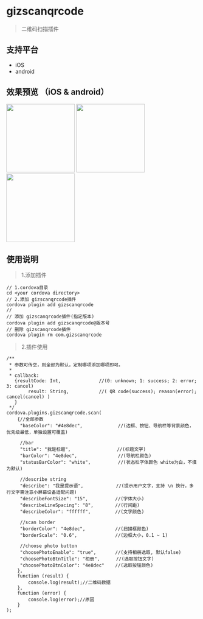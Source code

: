 # gizscanqrcode

> 二维码扫描插件

## 支持平台
* iOS
* android

## 效果预览 （iOS & android）
<img src="https://raw.githubusercontent.com/wiki/gizwits/cordova-gizwits-scan-qrcode/iOS_1.2.0_1.jpg" width=180/> <img src="https://raw.githubusercontent.com/wiki/gizwits/cordova-gizwits-scan-qrcode/iOS_1.2.0_2.jpg" width=180/> 
<img src="https://raw.githubusercontent.com/wiki/gizwits/cordova-gizwits-scan-qrcode/android1.png" width=180/>

## 使用说明

> 1.添加插件

```
// 1.cordova目录
cd <your cordova directory>
// 2.添加 gizscanqrcode插件
cordova plugin add gizscanqrcode
// 
// 添加 gizscanqrcode插件(指定版本)
cordova plugin add gizscanqrcode@版本号
// 删除 gizscanqrcode插件
cordova plugin rm com.gizscanqrcode
```

> 2.插件使用

```
/**
 * 参数可传空，则全部为默认，定制哪项添加哪项即可。
 * 
 * callback:
   {resultCode: Int,              //(0: unknown; 1: success; 2: error; 3: cancel)
        result: String,           //( QR code(success); reason(error); cancel(cancel) )
   }
 */
cordova.plugins.gizscanqrcode.scan(
    {//全部参数
     "baseColor": "#4e8dec",             //(边框、按钮、导航栏等背景颜色，优先级最低，单独设置可覆盖)

     //bar
     "title": "我是标题",                 //(标题文字)
     "barColor": "4e8dec",               //(导航栏颜色)
     "statusBarColor": "white",          //(状态栏字体颜色 white为白，不填为默认)

     //describe string
     "describe": "我是提示语",            //(提示用户文字，支持 \n 换行，多行文字需注意小屏幕设备适配问题)
     "describeFontSize": "15",          //(字体大小)
     "describeLineSpacing": "8",        //(行间距)
     "describeColor": "ffffff",         //(文字颜色)

     //scan border
     "borderColor": "4e8dec",           //(扫描框颜色)
     "borderScale": "0.6",              //(边框大小，0.1 ~ 1)

     //choose photo button
     "choosePhotoEnable": "true",       //(支持相册选取, 默认false)
     "choosePhotoBtnTitle": "相册",      //(选取按钮文字)
     "choosePhotoBtnColor": "4e8dec"    //(选取按钮颜色)
    },
    function (result) {
        console.log(result);//二维码数据
    },
    function (error) {
        console.log(error);//原因
    }
);
```







